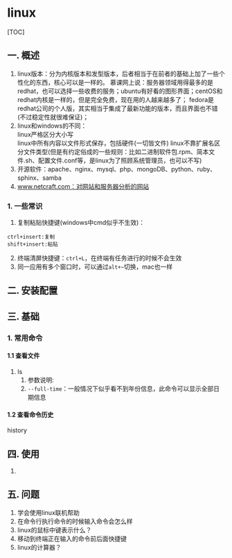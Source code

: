 # linux
[TOC]
## 一. 概述
1. linux版本：分为内核版本和发型版本，后者相当于在前者的基础上加了一些个性化的东西，核心可以是一样的。
慕课网上说：服务器领域用得最多的是redhat，也可以选择一些收费的服务；ubuntu有好看的图形界面；centOS和redhat内核是一样的，但是完全免费，现在用的人越来越多了；
fedora是redhat公司的个人版，其实相当于集成了最新功能的版本，而且界面也不错(不过稳定性就很难保证)；
2. linux和windows的不同：  
linux严格区分大小写  
linux中所有内容以文件形式保存，包括硬件(一切皆文件)
linux不靠扩展名区分文件类型(但是有约定俗成的一些规则：比如二进制软件包.rpm、简本文件.sh、配置文件.conf等，是linux为了照顾系统管理员，也可以不写)
2. 开源软件：apache、nginx、mysql、php、mongoDB、python、ruby、sphinx、samba
3. www.netcraft.com：对网站和服务器分析的网站
### 1. 一些常识
1. 复制粘贴快捷键(windows中cmd似乎不生效)：
```
ctrl+insert:复制
shift+insert:粘贴
```
2. 终端清屏快捷键：`ctrl+L`，在终端有任务进行的时候不会生效
3. 同一应用有多个窗口时，可以通过`alt+~`切换，mac也一样
## 二. 安装配置
## 三. 基础
### 1. 常用命令
#### 1.1 查看文件
1. ls 
    1. 参数说明:
    2. `--full-time`：一般情况下似乎看不到年份信息，此命令可以显示全部日期信息
#### 1.2 查看命令历史
history
## 四. 使用
1. 
## 五. 问题
1. 学会使用linux联机帮助
2. 在命令行执行命令的时候输入命令会怎么样
3. linux的鼠标中键表示什么？
4. 移动到终端正在输入的命令前后面快捷键
5. linux的计算器？
